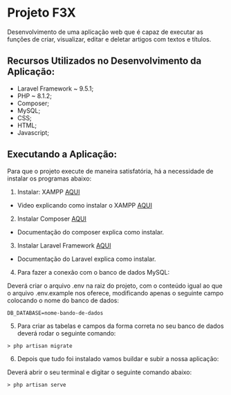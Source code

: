# Projeto F3X

Desenvolvimento de uma aplicação web que é capaz de executar as funções de criar, visualizar, editar e deletar artigos com textos e títulos.

## Recursos Utilizados no Desenvolvimento da Aplicação:

- Laravel Framework ~ 9.5.1;
- PHP ~ 8.1.2;
- Composer;
- MySQL;
- CSS;
- HTML; 
- Javascript;


## Executando a Aplicação:
Para que o projeto execute de maneira satisfatória, há a necessidade de instalar os programas abaixo:

1) Instalar: XAMPP [AQUI](https://www.apachefriends.org/pt_br/download.html)
  - Video explicando como instalar o XAMPP [AQUI](https://www.youtube.com/watch?v=QZl84w2cd_c)

2) Instalar Composer [AQUI](https://getcomposer.org/)

 - Documentação do composer explica como instalar.

3) Instalar Laravel Framework [AQUI](https://laravel.com/docs/9.x/installation)

 - Documentação do Laravel explica como instalar.

4) Para fazer a conexão com o banco de dados MySQL:

Deverá criar o arquivo .env na raiz do projeto, com o conteúdo igual ao que o arquivo .env.example nos oferece, modificando apenas o seguinte campo colocando o nome do banco de dados:

```
DB_DATABASE=nome-bando-de-dados
```

5) Para criar as tabelas e campos da forma correta no seu banco de dados deverá rodar o seguinte comando:
```
> php artisan migrate
```

6) Depois que tudo foi instalado vamos buildar e subir a nossa aplicação:

Deverá abrir o seu terminal e digitar o seguinte comando abaixo:
```
> php artisan serve 
```
